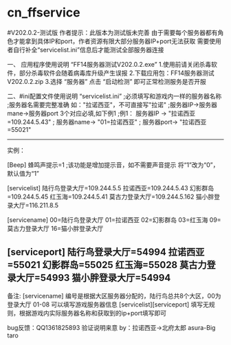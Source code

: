 # cn_ffservice
#V202.0.2-测试版
作者提示：此版本为测试版未完善
由于需要每个服务器都有角色才能拿到具体IP和port，作者资源有限大部分服务器IP+port无法获取
需要使用者自行补全“servicelist.ini”信息后才能测试全部服务器连接


一、 应用程序使用说明 “FF14服务器测试V202.0.2.exe”
1.使用前请关闭杀毒软件，部分杀毒软件会随着病毒库升级产生误报
2.下载应用包：FF14服务器测试V202.0.2.zip
3.选择 “服务器” 点击 “启动检测” 即可正常检测服务是否开服


二、#ini配置文件使用说明 “servicelist.ini”
;必须填写和游戏内一样的服务器名称
;服务器名需要完整准确 如："拉诺西亚"，不可直接写"拉诺"
;服务器IP->服务器mane->服务器port  3个对应必填,如下例1
;例1：   服务器IP  ->    "拉诺西亚=109.244.5.43"
;        服务器name->    "01=拉诺西亚"
;        服务器port->    "拉诺西亚=55021"

---------------------------------------------------------
实例：

[Beep]
蜂鸣声提示=1 ;该功能是增加提示音，如不需要声音提示 将“1”改为“0”， 默认值为“1”

[servicelist]
陆行鸟登录大厅=109.244.5.5
拉诺西亚=109.244.5.43
幻影群岛=109.244.5.45
红玉海=109.244.5.41
莫古力登录大厅=109.244.5.162
猫小胖登录大厅=116.211.8.5

[servicename]
00=陆行鸟登录大厅
01=拉诺西亚
02=幻影群岛
03=红玉海
09=莫古力登录大厅
16=猫小胖登录大厅

[serviceport]
陆行鸟登录大厅=54994
拉诺西亚=55021
幻影群岛=55025
红玉海=55028
莫古力登录大厅=54993
猫小胖登录大厅=54994
---------------------------------------------------------
备注: [servicename] 编号是根据大区服务器分配的，陆行鸟总共8个大区，00为登录大厅 01-08 可以填写游戏服务器信息
     [servicelist][serviceport] 填写无规则，根据游戏内实际服务器名称和获取到的ip+port填写即可

bug反馈：QQ1361825893  验证说明来意 
by：拉诺西亚->北府太郎   asura-Big taro
